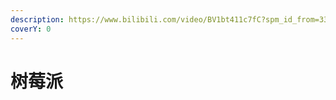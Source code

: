 ```yaml
---
description: https://www.bilibili.com/video/BV1bt411c7fC?spm_id_from=333.999.0.0
coverY: 0
---
```


# 树莓派

